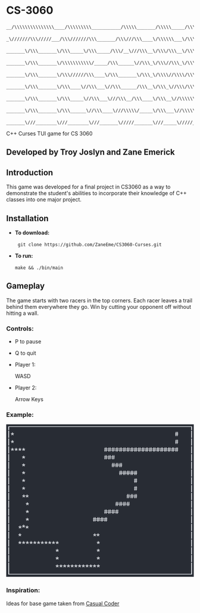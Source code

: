 # CS-3060
```
__/\\\\\\\\\\\\\\\____/\\\\\\\\\___________/\\\\\_______/\\\\\_____/\\\__        
 _\///////\\\/////___/\\\///////\\\_______/\\\///\\\____\/\\\\\\___\/\\\__       
  _______\/\\\_______\/\\\_____\/\\\_____/\\\/__\///\\\__\/\\\/\\\__\/\\\__      
   _______\/\\\_______\/\\\\\\\\\\\/_____/\\\______\//\\\_\/\\\//\\\_\/\\\__     
    _______\/\\\_______\/\\\//////\\\____\/\\\_______\/\\\_\/\\\\//\\\\/\\\__    
     _______\/\\\_______\/\\\____\//\\\___\//\\\______/\\\__\/\\\_\//\\\/\\\__   
      _______\/\\\_______\/\\\_____\//\\\___\///\\\__/\\\____\/\\\__\//\\\\\\__  
       _______\/\\\_______\/\\\______\//\\\____\///\\\\\/_____\/\\\___\//\\\\\__ 
        _______\///________\///________\///_______\/////_______\///_____\/////___
```    
C++ Curses TUI game for CS 3060 

## Developed by Troy Joslyn and Zane Emerick

## Introduction
This game was developed for a final project in CS3060 as a way to demonstrate the student's abilities to incorporate their knowledge of C++ classes into one major project. 

## Installation
* **To download:**

    ` git clone https://github.com/ZaneEme/CS3060-Curses.git`
* **To run:**

    `make && ./bin/main`

## Gameplay
The game starts with two racers in the top corners. Each racer leaves a trail behind them everywhere they go. Win by cutting your opponent off without hitting a wall.

### Controls:
* P to pause
* Q to quit
* Player 1:
    
    WASD

* Player 2:

    Arrow Keys

### Example:

![Image](https://github.com/ZaneEme/CS3060-Curses/blob/main/img/Tron_Running.PNG)


### Inspiration:
Ideas for base game taken from [Casual Coder](https://www.youtube.com/watch?v=MH6QlYJ2SwU)
